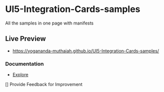 # UI5-Integration-Cards-samples
All the samples in one page with manifests

## Live Preview
* https://yogananda-muthaiah.github.io/UI5-Integration-Cards-samples/

### Documentation

* [Explore](https://ui5.sap.com/test-resources/sap/ui/integration/demokit/cardExplorer/webapp/index.html#/overview/introduction)


[] Provide Feedback for Improvement
